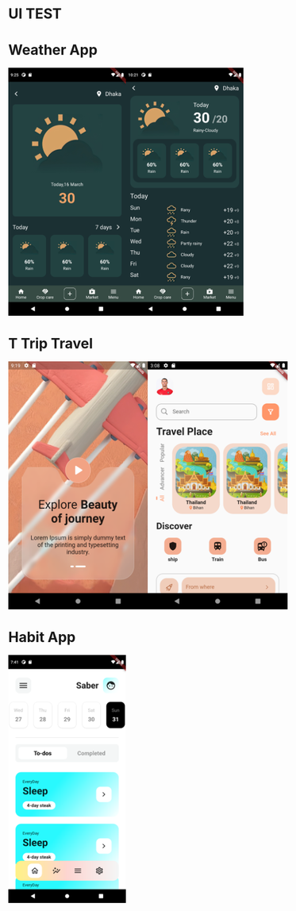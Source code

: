 # UI TEST

<p>
    <h1>Weather App</h1>
    <div style="display: flex; ">
            <img src="https://github.com/hmdfrds/Flutter-UI-Test/blob/main/lib/weather_app/weather_app_first_page.png" height="500px">
            <img src="https://github.com/hmdfrds/Flutter-UI-Test/blob/main/lib/weather_app/weather_app_second_page.png" height="500px">
    </div>
</p>

<p>
    <h1>T Trip Travel</h1>
    <div style="display: flex; ">
            <img src="https://github.com/hmdfrds/Flutter-UI-Test/blob/main/lib/T%20Trip%20Travel/landing_page.png" height="500px">
            <img src="https://github.com/hmdfrds/Flutter-UI-Test/blob/main/lib/T%20Trip%20Travel/main_page.png" height="500px">
    </div>
</p>

<p>
    <h1>Habit App</h1>
    <div style="display: flex; ">
            <img src="https://github.com/hmdfrds/Flutter-UI-Test/blob/main/lib/habit_app/first_page.png" height="500px">
    </div>
</p>
